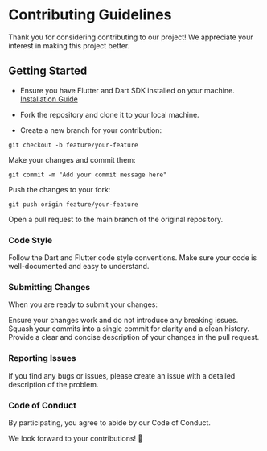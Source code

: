 # Contributing Guidelines

Thank you for considering contributing to our project! We appreciate your interest in making this project better.

## Getting Started

- Ensure you have Flutter and Dart SDK installed on your machine. [Installation Guide](https://flutter.dev/docs/get-started/install)

- Fork the repository and clone it to your local machine.

- Create a new branch for your contribution:

```
git checkout -b feature/your-feature
```

Make your changes and commit them:

``` 
git commit -m "Add your commit message here"
```

Push the changes to your fork:

```
git push origin feature/your-feature
```
Open a pull request to the main branch of the original repository.

### Code Style

Follow the Dart and Flutter code style conventions. Make sure your code is well-documented and easy to understand.

### Submitting Changes

When you are ready to submit your changes:

Ensure your changes work and do not introduce any breaking issues.
Squash your commits into a single commit for clarity and a clean history.
Provide a clear and concise description of your changes in the pull request.

### Reporting Issues

If you find any bugs or issues, please create an issue with a detailed description of the problem.

### Code of Conduct

By participating, you agree to abide by our Code of Conduct.

We look forward to your contributions! 🚀
